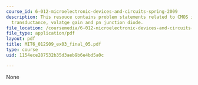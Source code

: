 ```yaml
---
course_id: 6-012-microelectronic-devices-and-circuits-spring-2009
description: This resouce contains problem statements related to CMOS inverter, NMOS
  transductance, volatge gain and pn junction diode.
file_location: /coursemedia/6-012-microelectronic-devices-and-circuits-spring-2009/1154ece287532b35d3aeb9b6e4bd5a0c_MIT6_012S09_ex03_final_05.pdf
file_type: application/pdf
layout: pdf
title: MIT6_012S09_ex03_final_05.pdf
type: course
uid: 1154ece287532b35d3aeb9b6e4bd5a0c

---
```

None